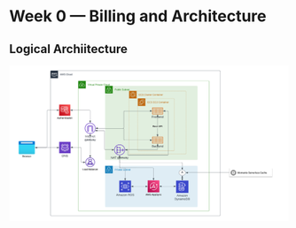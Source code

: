 # Week 0 — Billing and Architecture

## Logical Archiitecture

![Cruddur Architecture lucid chart design](assets/Cruddur-Conceptual-diagram-recreation.png)
